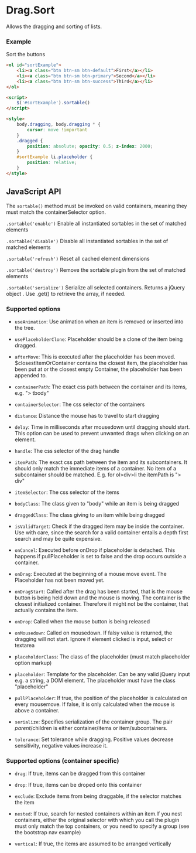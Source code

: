 # Drag.Sort

Allows the dragging and sorting of lists.

### Example

Sort the buttons

```html
<ol id="sortExample">
    <li><a class="btn btn-sm btn-default">First</a></li>
    <li><a class="btn btn-sm btn-primary">Second</a></li>
    <li><a class="btn btn-sm btn-success">Third</a></li>
</ol>

<script>
    $('#sortExample').sortable()
</script>

<style>
    body.dragging, body.dragging * {
        cursor: move !important
    }
    .dragged {
        position: absolute; opacity: 0.5; z-index: 2000;
    }
    #sortExample li.placeholder {
        position: relative;
    }
</style>
```

## JavaScript API

The `sortable()` method must be invoked on valid containers, meaning they must match the containerSelector option.

`.sortable('enable')`
Enable all instantiated sortables in the set of matched elements

`.sortable('disable')`
Disable all instantiated sortables in the set of matched elements

`.sortable('refresh')`
Reset all cached element dimensions

`.sortable('destroy')`
Remove the sortable plugin from the set of matched elements

`.sortable('serialize')`
Serialize all selected containers. Returns a jQuery object . Use .get() to retrieve the array, if needed.

### Supported options

- `useAnimation`: Use animation when an item is removed or inserted into the tree.

- `usePlaceholderClone`: Placeholder should be a clone of the item being dragged.

- `afterMove`: This is executed after the placeholder has been moved. $closestItemOrContainer contains the closest item, the placeholder has been put at or the closest empty Container, the placeholder has been appended to.

- `containerPath`: The exact css path between the container and its items, e.g. "> tbody"

- `containerSelector`: The css selector of the containers

- `distance`: Distance the mouse has to travel to start dragging

- `delay`: Time in milliseconds after mousedown until dragging should start. This option can be used to prevent unwanted drags when clicking on an element.

- `handle`: The css selector of the drag handle

- `itemPath`: The exact css path between the item and its subcontainers. It should only match the immediate items of a container. No item of a subcontainer should be matched. E.g. for ol>div>li the itemPath is "> div"

- `itemSelector`: The css selector of the items

- `bodyClass`: The class given to "body" while an item is being dragged

- `draggedClass`: The class giving to an item while being dragged

- `isValidTarget`: Check if the dragged item may be inside the container. Use with care, since the search for a valid container entails a depth first search and may be quite expensive.

- `onCancel`: Executed before onDrop if placeholder is detached. This happens if pullPlaceholder is set to false and the drop occurs outside a container.

- `onDrag`: Executed at the beginning of a mouse move event. The Placeholder has not been moved yet.

- `onDragStart`: Called after the drag has been started, that is the mouse button is being held down and the mouse is moving. The container is the closest initialized container. Therefore it might not be the container, that actually contains the item.

- `onDrop`: Called when the mouse button is being released

- `onMousedown`: Called on mousedown. If falsy value is returned, the dragging will not start. Ignore if element clicked is input, select or textarea

- `placeholderClass`: The class of the placeholder (must match placeholder option markup)

- `placeholder`: Template for the placeholder. Can be any valid jQuery input e.g. a string, a DOM element. The placeholder must have the class "placeholder"

- `pullPlaceholder`: If true, the position of the placeholder is calculated on every mousemove. If false, it is only calculated when the mouse is above a container.

- `serialize`: Specifies serialization of the container group. The pair $parent/$children is either container/items or item/subcontainers.

- `tolerance`: Set tolerance while dragging. Positive values decrease sensitivity, negative values increase it.

### Supported options (container specific)

- `drag`: If true, items can be dragged from this container

- `drop`: If true, items can be droped onto this container

- `exclude`: Exclude items from being draggable, if the selector matches the item

- `nested`: If true, search for nested containers within an item.If you nest containers, either the original selector with which you call the plugin must only match the top containers, or you need to specify a group (see the bootstrap nav example)

- `vertical`: If true, the items are assumed to be arranged vertically
